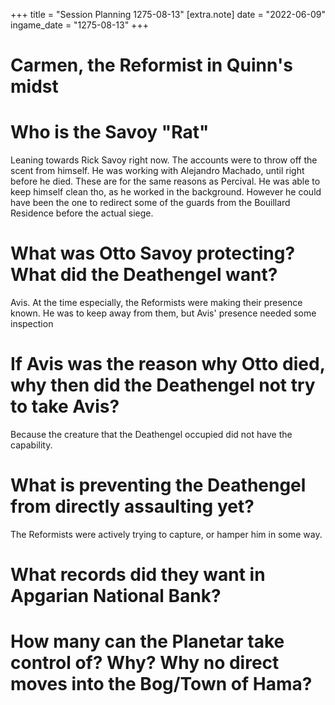 +++
title = "Session Planning 1275-08-13"
[extra.note]
date = "2022-06-09"
ingame_date = "1275-08-13"
+++

# Carmen, the Reformist in Quinn's midst

# Who is the Savoy "Rat"

Leaning towards Rick Savoy right now. The accounts were to throw off the scent from himself.
He was working with Alejandro Machado, until right before he died. These are for the same reasons as Percival. He was able to keep himself clean tho, as he worked in the background. However he could have been the one to redirect some of the guards from the Bouillard Residence before the actual siege.



# What was Otto Savoy protecting? What did the Deathengel want?

Avis. At the time especially, the Reformists were making their presence known. He was to keep away from them, but Avis' presence needed some inspection

# If Avis was the reason why Otto died, why then did the Deathengel not try to take Avis?

Because the creature that the Deathengel occupied did not have the capability.

# What is preventing the Deathengel from directly assaulting yet?

The Reformists were actively trying to capture, or hamper him in some way. 

# What records did they want in Apgarian National Bank?

# How many can the Planetar take control of? Why? Why no direct moves into the Bog/Town of Hama?

